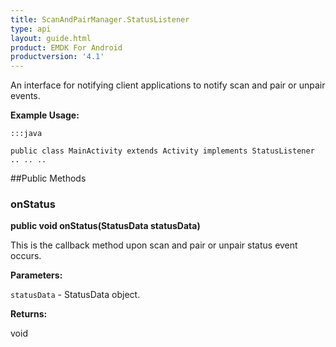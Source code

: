 ```yaml
---
title: ScanAndPairManager.StatusListener
type: api
layout: guide.html
product: EMDK For Android
productversion: '4.1'
---
```



An interface for notifying client applications to notify scan and pair or unpair events.
 
 

**Example Usage:**
	
	:::java
	
	public class MainActivity extends Activity implements StatusListener
	.. .. ..
	
	


##Public Methods

### onStatus

**public void onStatus(StatusData statusData)**

This is the callback method upon scan and pair or unpair status event occurs.

**Parameters:**

`statusData` - StatusData object.

**Returns:**

void









